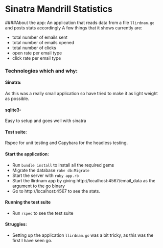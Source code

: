 # Sinatra Mandrill Statistics

####About the app:
An application that reads data from a file `llirdnam.go` and posts stats accordingly
A few things that it shows currently are:
- total number of emails sent
- total number of emails opened
- total number of clicks
- open rate per email type
- click rate per email type

### Technologies which and why:

#### Sinatra:

As this was a really small application so have tried to make it as light weight as possible.

#### sqlite3:

Easy to setup and goes well with sinatra

#### Test suite:

Rspec for unit testing and Capybara for the headless testing.

#### Start the application:

- Run `bundle install` to install all the required gems
- Migrate the database `rake db:Migrate`
- Start the server with `ruby app.rb`
- Start the llirdnam app by giving http://localhost:4567/email_data as the argument to the go binary
- Go to http://localhost:4567 to see the stats.

#### Running the test suite
- Run `rspec` to see the test suite

#### Struggles:

- Setting up the application `llirdnam.go` was a bit tricky, as this was the first I have seen go.
